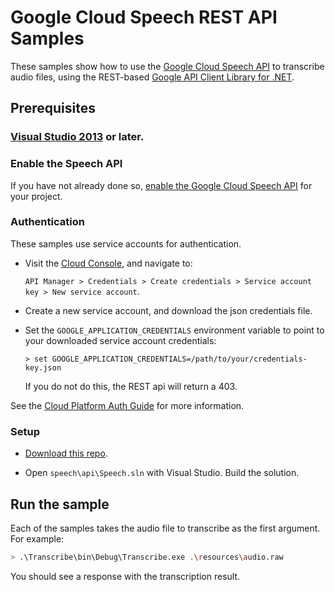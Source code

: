 # Google Cloud Speech REST API Samples

These samples show how to use the [Google Cloud Speech API](http://cloud.google.com/speech)
to transcribe audio files, using the REST-based [Google API Client Library for
.NET](https://developers.google.com/api-client-library/dotnet/).

## Prerequisites

### [Visual Studio 2013](https://www.visualstudio.com/) or later.

### Enable the Speech API

If you have not already done so, [enable the Google Cloud Speech
API][console-speech] for your project.

[console-speech]: https://console.cloud.google.com/apis/api/speech.googleapis.com/overview?project=_

### Authentication

These samples use service accounts for authentication.

* Visit the [Cloud Console][cloud-console], and navigate to:

    `API Manager > Credentials > Create credentials > Service account key > New
    service account`.
* Create a new service account, and download the json credentials file.
* Set the `GOOGLE_APPLICATION_CREDENTIALS` environment variable to point to your
  downloaded service account credentials:

      > set GOOGLE_APPLICATION_CREDENTIALS=/path/to/your/credentials-key.json

  If you do not do this, the REST api will return a 403.

See the [Cloud Platform Auth Guide][auth-guide] for more information.

[cloud-console]: https://console.cloud.google.com
[auth-guide]: https://cloud.google.com/docs/authentication#developer_workflow

### Setup

* [Download this repo](https://github.com/GoogleCloudPlatform/dotnet-docs-samples/archive/master.zip).

* Open `speech\api\Speech.sln` with Visual Studio.
  Build the solution.

## Run the sample

Each of the samples takes the audio file to transcribe as the first argument.
For example:

```sh
> .\Transcribe\bin\Debug\Transcribe.exe .\resources\audio.raw
```

You should see a response with the transcription result.